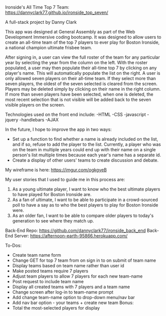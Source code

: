 Ironside's All Time Top 7 Team: https://dannyclark77.github.io/ironside_top_seven/

A full-stack project by Danny Clark

This app was designed at General Assembly as part of the Web Development
Immersive coding bootcamp. It was designed to allow users to create an
all-time team of the top 7 players to ever play for Boston Ironside, a
national champion ultimate frisbee team.

After signing in, a user can view the full roster of the team for any particular
year by selecting the year from the column on the left. With the roster
populated, a user may then populate their all-time top 7 by clicking on any
player's name. This will automatically populate the list on the right. A user
is only allowed seven players on their all-time team. If they select more than
seven players, the oldest of the seven selected is cleared from the screen.
Players may be deleted simply by clicking on their name in the right column.
If more than seven players have been selected, when one is deleted, the most
recent selection that is not visible will be added back to the seven visible
players on the screen.

Technologies used on the front end include:
-HTML
-CSS
-javascript
-jquery
-handlebars
-AJAX

In the future, I hope to improve the app in two ways:
- Set up a function to find whether a name is already included on the list, and
if so, refuse to add the player to the list. Currently, a player who was on
the team in multiple years could end up with their name on a single person's
list multiple times because each year's name has a separate id.
- Create a display of other users' teams to create discussion and debate.

My wireframe is here: https://imgur.com/ogkgyeB

My user stories that I used to guide me in this process are:
1. As a young ultimate player, I want to know who the best ultimate players to
have played for Boston Ironside are.
2. As a fan of ultimate, I want to be able to participate in a crowd-sourced
poll to have a say as to who the best players to play for Boston Ironside were.
3. As an older fan, I want to be able to compare older players to today's
generation to see where they match up.

Back-End Repo: https://github.com/dannyclark77/ironside_back_end
Back-End Server: https://afternoon-earth-95866.herokuapp.com/


To-Dos:
- Create team name form
- Change GET for top 7 team from on sign in to on submit of team name
- Display teams based on team name rather than user id
- Make posted teams require 7 players
- Adjust team players to allow 7 players for each new team-name
- Post request to include team name
- Display all created teams with 7 players and a team name
- Change screen after log-in to team-name prompt
- Add change team-name option to drop-down menu/nav bar
- Add nav bar option - your teams + create new team
Bonus:
- Total the most-selected players for display
